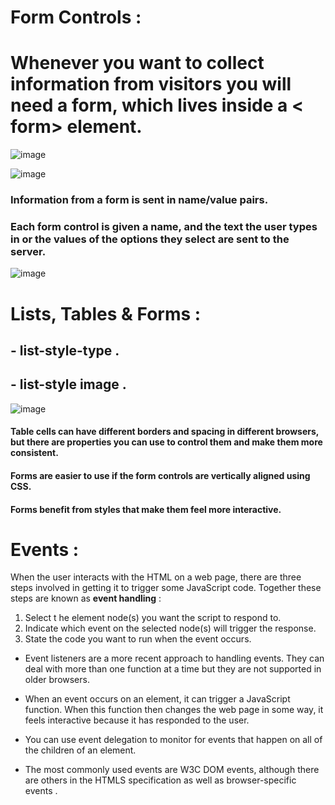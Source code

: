 # Form Controls :
# Whenever you want to collect information from visitors you will need a form, which lives inside a < form> element.


![image](https://slideplayer.com/slide/241989/1/images/66/Form+Controls+This+section+covers+the+different+types+of+form+controls+that+you+can+use+to+collect+data+from+a+visitor+to+your+site.+You+will+see%3A.jpg)



![image](https://slideplayer.com/slide/13519692/82/images/74/LABELLING+FORM+CONTROLS.jpg)


### Information from a form is sent in name/value pairs.
### Each form control is given a name, and the text the user types in or the values of the options they select are sent to the server.

![image](https://i.stack.imgur.com/AYan2.png)

# Lists, Tables & Forms :
## - list-style-type .
## -  list-style image .

![image](https://media.geeksforgeeks.org/wp-content/uploads/disc.png)

#### Table cells can have different borders and spacing in different browsers, but there are properties you can use to control them and make them more consistent. 

#### Forms are easier to use if the form controls are vertically aligned using CSS.
#### Forms benefit from styles that make them feel more interactive.

# Events :
When the user interacts with the HTML on a web page, there are three
steps involved in getting it to trigger some JavaScript code.
Together these steps are known as **event handling** :
1.  Select t he element
node(s) you want the
script to respond to. 
2. Indicate which event on
the selected node(s) will
trigger the response. 
3. State the code you want
to run when the event
occurs. 

- Event listeners are a more recent approach to handling events.
They can deal with more than one function at a time
but they are not supported in older browsers. 

- When an event occurs on an element, it can trigger a
JavaScript function. When this function then changes
the web page in some way, it feels interactive because
it has responded to the user.

- You can use event delegation to monitor for events
that happen on all of the children of an element.

- The most commonly used events are W3C DOM
events, although there are others in the HTMLS
specification as well as browser-specific events .




